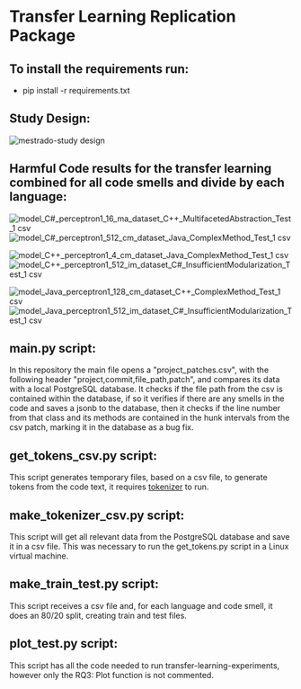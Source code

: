 # Transfer Learning Replication Package

## To install the requirements run:

- pip install -r requirements.txt

## Study Design:
![mestrado-study design](https://github.com/orestesmkb/transfer_learning_replication_package/assets/56333638/b47ec914-b374-4bac-9812-5843738c54ae)

## Harmful Code results for the transfer learning combined for all code smells and divide by each language:
![model_C#_perceptron1_16_ma_dataset_C++_MultifacetedAbstraction_Test_1 csv](https://github.com/orestesmkb/transfer_learning_replication_package/assets/56333638/b7d8b916-b2aa-420c-a27e-7c1af792bcd3) ![model_C#_perceptron1_512_cm_dataset_Java_ComplexMethod_Test_1 csv](https://github.com/orestesmkb/transfer_learning_replication_package/assets/56333638/4b3bc1a1-9e52-4c28-8689-da4c3fca2a1d)

![model_C++_perceptron1_4_cm_dataset_Java_ComplexMethod_Test_1 csv](https://github.com/orestesmkb/transfer_learning_replication_package/assets/56333638/7fc2df06-961f-44ae-bd15-c552668f1bfc) ![model_C++_perceptron1_512_im_dataset_C#_InsufficientModularization_Test_1 csv](https://github.com/orestesmkb/transfer_learning_replication_package/assets/56333638/56d9b9e8-bbc5-4cd7-883d-32c2db0f2950)

![model_Java_perceptron1_128_cm_dataset_C++_ComplexMethod_Test_1 csv](https://github.com/orestesmkb/transfer_learning_replication_package/assets/56333638/07e2268a-1e35-469e-a86f-06b9b4ba05a9) ![model_Java_perceptron1_512_im_dataset_C#_InsufficientModularization_Test_1 csv](https://github.com/orestesmkb/transfer_learning_replication_package/assets/56333638/07344449-86a8-4049-8954-9a8ac626ff94)

## main.py script:
In this repository the main file opens a "project_patches.csv", with the following header "project,commit,file_path,patch", 
and compares its data with a local PostgreSQL database. It checks if the file path from the csv is contained within the database, 
if so it verifies if there are any smells in the code and saves a jsonb to the database, then it checks if the line number 
from that class and its methods are contained in the hunk intervals from the csv patch, marking it in the database as a bug fix.

##  get_tokens_csv.py script:
This script generates temporary files, based on a csv file, to generate tokens from the code text, it requires [tokenizer](https://github.com/moabson/tokenizer) to run.

## make_tokenizer_csv.py script:
This script will get all relevant data from the PostgreSQL database and save it in a csv file. This was necessary to run the
get_tokens.py script in a Linux virtual machine.

## make_train_test.py script:
This script receives a csv file and, for each language and code smell, it does an 80/20 split, creating train and test files.

## plot_test.py script:
This script has all the code needed to run transfer-learning-experiments, however only the RQ3: Plot function is not commented.
